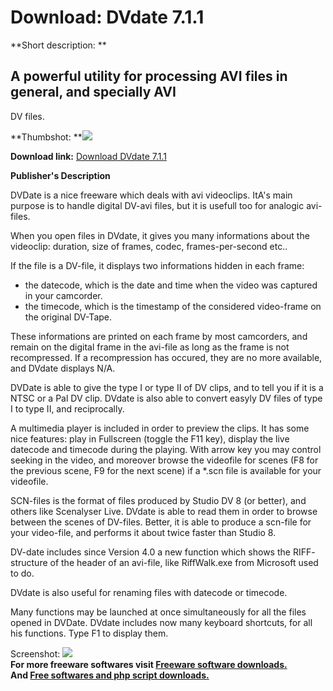 # Download: DVdate 7.1.1

**Short description: **

## A powerful utility for processing AVI files in general, and specially AVI
DV files.

  
**Thumbshot: **![](http://www.freewarefiles.com/screenshot/dvdate_md.gif)   
  
**Download link:** [Download DVdate 7.1.1](http://freesoftwares.boysofts.com/DVdate_program_19020.html)  
  

**Publisher's Description**  
  

DVDate is a nice freeware which deals with avi videoclips. ItA's main purpose
is to handle digital DV-avi files, but it is usefull too for analogic avi-
files.

When you open files in DVdate, it gives you many informations about the
videoclip: duration, size of frames, codec, frames-per-second etc..

If the file is a DV-file, it displays two informations hidden in each frame:

  * the datecode, which is the date and time when the video was captured in your camcorder. 
  * the timecode, which is the timestamp of the considered video-frame on the original DV-Tape. 

These informations are printed on each frame by most camcorders, and remain on
the digital frame in the avi-file as long as the frame is not recompressed. If
a recompression has occured, they are no more available, and DVdate displays
N/A.

DVDate is able to give the type I or type II of DV clips, and to tell you if
it is a NTSC or a Pal DV clip. DVdate is also able to convert easyly DV files
of type I to type II, and reciprocally.

A multimedia player is included in order to preview the clips. It has some
nice features: play in Fullscreen (toggle the F11 key), display the live
datecode and timecode during the playing. With arrow key you may control
seeking in the video, and moreover browse the videofile for scenes (F8 for the
previous scene, F9 for the next scene) if a *.scn file is available for your
videofile.

SCN-files is the format of files produced by Studio DV 8 (or better), and
others like Scenalyser Live. DVdate is able to read them in order to browse
between the scenes of DV-files. Better, it is able to produce a scn-file for
your video-file, and performs it about twice faster than Studio 8.

DV-date includes since Version 4.0 a new function which shows the RIFF-
structure of the header of an avi-file, like RiffWalk.exe from Microsoft used
to do.

DVdate is also useful for renaming files with datecode or timecode.

Many functions may be launched at once simultaneously for all the files opened
in DVDate. DVdate includes now many keyboard shortcuts, for all his functions.
Type F1 to display them.

  
  
Screenshot: ![](http://www.freewarefiles.com/screenshot/dvdate.gif)  
**For more freeware softwares visit [Freeware software downloads.](http://freesoftwares.boysofts.com/)**   
**And [Free softwares and php script downloads.](http://www.boysofts.com/)**

